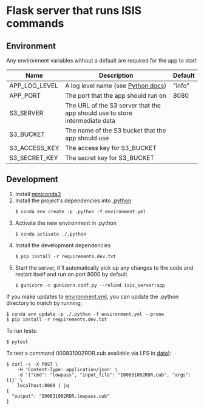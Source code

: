 # Flask server that runs ISIS commands

## Environment
Any environment variables without a default are required for the app to start

| Name | Description | Default |
| ---- | ----------- | ------- |
| APP_LOG_LEVEL | A log level name (see [Python docs](https://docs.python.org/3/library/logging.html#logging-levels)) | "info" |
| APP_PORT | The port that the app should run on | 8080 |
| S3_SERVER | The URL of the S3 server that the app should use to store intermediate data | |
| S3_BUCKET | The name of the S3 bucket that the app should use | |
| S3_ACCESS_KEY | The access key for S3_BUCKET | |
| S3_SECRET_KEY | The secret key for S3_BUCKET | |


## Development
1. Install [miniconda3](https://docs.conda.io/en/latest/miniconda.html)
2. Install the project's dependencies into [.python](./.python)
   ```console
   $ conda env create -p .python -f environment.yml
   ```
3. Activate the new environment in .python
   ```console
   $ conda activate ./.python 
   ```
4. Install the development dependencies
    ```console
    $ pip install -r requirements.dev.txt
    ```
4. Start the server, it'll automatically pick up any changes to the code
and restart itself and run on port 8000 by default.
   ```console
   $ gunicorn -c gunicorn.conf.py --reload isis_server:app
   ```

If you make updates to [environment.yml](./environment.yml), you can update
the .python directory to match by running:
```console
$ conda env update -p ./.python -f environment.yml --prune
$ pip install -r requirements.dev.txt
```

To run tests:
```console
$ pytest
```

To test a command (I00831002RDR.cub available via LFS in [data](./data/test)):
```console
$ curl -s -X POST \
    -H 'Content-Type: application/json' \
    -d '{"cmd": "lowpass", "input_file": "I00831002RDR.cub", "args": []}' \
    localhost:8000 | jq
{
  "output": "I00831002RDR.lowpass.cub"
}
```
